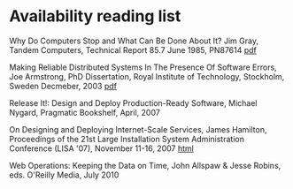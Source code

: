 # Availability reading list

Why Do Computers Stop and What Can Be Done About It?
Jim Gray,
Tandem Computers,
Technical Report 85.7
June 1985,
PN87614
[pdf][gray85]

Making Reliable Distributed Systems In The Presence Of Software Errors,
Joe Armstrong,
PhD Dissertation,
Royal Institute of Technology,
Stockholm, Sweden
Decmeber, 2003
[pdf][armstrong03]


Release It!: Design and Deploy Production-Ready Software,
Michael Nygard,
Pragmatic Bookshelf,
April, 2007

On Designing and Deploying Internet-Scale Services,
James Hamilton,
Proceedings of the 21st Large Installation System
Administration Conference (LISA '07),
November 11-16, 2007
[html][hamilton07]

Web Operations: Keeping the Data on Time,
John Allspaw & Jesse Robins, eds.
O'Reilly Media,
July 2010



[gray85]: http://www.hpl.hp.com/techreports/tandem/TR-85.7.pdf
[armstrong03]: http://www.erlang.org/download/armstrong_thesis_2003.pdf
[hamilton07]: https://www.usenix.org/legacy/event/lisa07/tech/full_papers/hamilton/hamilton_html/
